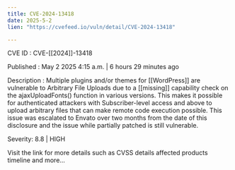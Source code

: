 ```yaml
---
title: CVE-2024-13418
date: 2025-5-2
lien: "https://cvefeed.io/vuln/detail/CVE-2024-13418"

---
```


CVE ID : CVE-[[2024]]-13418

Published :  May 2
2025
4:15 a.m. | 6 hours
29 minutes ago

Description : Multiple plugins and/or themes for  [[WordPress]] are vulnerable to Arbitrary File Uploads due to a  [[missing]] capability check on the ajaxUploadFonts() function in various versions. This makes it possible for authenticated attackers
with Subscriber-level access and above
to upload arbitrary files that can make remote code execution possible. This issue was escalated to Envato over two months from the date of this disclosure and the issue
while partially patched
is still vulnerable.

Severity: 8.8 | HIGH

Visit the link for more details
such as CVSS details
affected products
timeline
and more...
